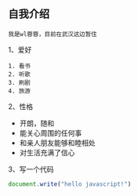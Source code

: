 ## 自我介绍

    我是wl蓉蓉，目前在武汉这边暂住

1、爱好

    1. 看书
    2. 听歌
    3. 刷剧
    4. 旅游
   
2、性格

 * 开朗，随和
 * 能关心周围的任何事
 * 和亲人朋友能够和睦相处
 * 对生活充满了信心
  
3、写一个代码

```javascript
document.write("hello javascript!")
```


